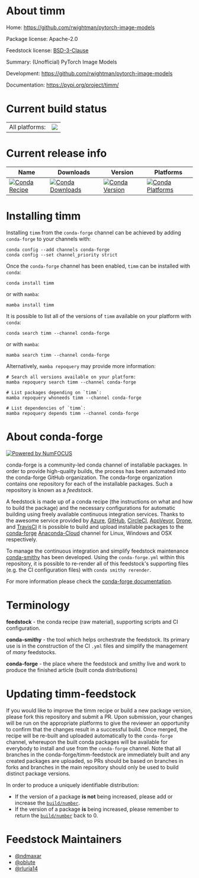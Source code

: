 About timm
==========

Home: https://github.com/rwightman/pytorch-image-models

Package license: Apache-2.0

Feedstock license: [BSD-3-Clause](https://github.com/conda-forge/timm-feedstock/blob/main/LICENSE.txt)

Summary: (Unofficial) PyTorch Image Models

Development: https://github.com/rwightman/pytorch-image-models

Documentation: https://pypi.org/project/timm/

Current build status
====================


<table><tr><td>All platforms:</td>
    <td>
      <a href="https://dev.azure.com/conda-forge/feedstock-builds/_build/latest?definitionId=10284&branchName=main">
        <img src="https://dev.azure.com/conda-forge/feedstock-builds/_apis/build/status/timm-feedstock?branchName=main">
      </a>
    </td>
  </tr>
</table>

Current release info
====================

| Name | Downloads | Version | Platforms |
| --- | --- | --- | --- |
| [![Conda Recipe](https://img.shields.io/badge/recipe-timm-green.svg)](https://anaconda.org/conda-forge/timm) | [![Conda Downloads](https://img.shields.io/conda/dn/conda-forge/timm.svg)](https://anaconda.org/conda-forge/timm) | [![Conda Version](https://img.shields.io/conda/vn/conda-forge/timm.svg)](https://anaconda.org/conda-forge/timm) | [![Conda Platforms](https://img.shields.io/conda/pn/conda-forge/timm.svg)](https://anaconda.org/conda-forge/timm) |

Installing timm
===============

Installing `timm` from the `conda-forge` channel can be achieved by adding `conda-forge` to your channels with:

```
conda config --add channels conda-forge
conda config --set channel_priority strict
```

Once the `conda-forge` channel has been enabled, `timm` can be installed with `conda`:

```
conda install timm
```

or with `mamba`:

```
mamba install timm
```

It is possible to list all of the versions of `timm` available on your platform with `conda`:

```
conda search timm --channel conda-forge
```

or with `mamba`:

```
mamba search timm --channel conda-forge
```

Alternatively, `mamba repoquery` may provide more information:

```
# Search all versions available on your platform:
mamba repoquery search timm --channel conda-forge

# List packages depending on `timm`:
mamba repoquery whoneeds timm --channel conda-forge

# List dependencies of `timm`:
mamba repoquery depends timm --channel conda-forge
```


About conda-forge
=================

[![Powered by
NumFOCUS](https://img.shields.io/badge/powered%20by-NumFOCUS-orange.svg?style=flat&colorA=E1523D&colorB=007D8A)](https://numfocus.org)

conda-forge is a community-led conda channel of installable packages.
In order to provide high-quality builds, the process has been automated into the
conda-forge GitHub organization. The conda-forge organization contains one repository
for each of the installable packages. Such a repository is known as a *feedstock*.

A feedstock is made up of a conda recipe (the instructions on what and how to build
the package) and the necessary configurations for automatic building using freely
available continuous integration services. Thanks to the awesome service provided by
[Azure](https://azure.microsoft.com/en-us/services/devops/), [GitHub](https://github.com/),
[CircleCI](https://circleci.com/), [AppVeyor](https://www.appveyor.com/),
[Drone](https://cloud.drone.io/welcome), and [TravisCI](https://travis-ci.com/)
it is possible to build and upload installable packages to the
[conda-forge](https://anaconda.org/conda-forge) [Anaconda-Cloud](https://anaconda.org/)
channel for Linux, Windows and OSX respectively.

To manage the continuous integration and simplify feedstock maintenance
[conda-smithy](https://github.com/conda-forge/conda-smithy) has been developed.
Using the ``conda-forge.yml`` within this repository, it is possible to re-render all of
this feedstock's supporting files (e.g. the CI configuration files) with ``conda smithy rerender``.

For more information please check the [conda-forge documentation](https://conda-forge.org/docs/).

Terminology
===========

**feedstock** - the conda recipe (raw material), supporting scripts and CI configuration.

**conda-smithy** - the tool which helps orchestrate the feedstock.
                   Its primary use is in the construction of the CI ``.yml`` files
                   and simplify the management of *many* feedstocks.

**conda-forge** - the place where the feedstock and smithy live and work to
                  produce the finished article (built conda distributions)


Updating timm-feedstock
=======================

If you would like to improve the timm recipe or build a new
package version, please fork this repository and submit a PR. Upon submission,
your changes will be run on the appropriate platforms to give the reviewer an
opportunity to confirm that the changes result in a successful build. Once
merged, the recipe will be re-built and uploaded automatically to the
`conda-forge` channel, whereupon the built conda packages will be available for
everybody to install and use from the `conda-forge` channel.
Note that all branches in the conda-forge/timm-feedstock are
immediately built and any created packages are uploaded, so PRs should be based
on branches in forks and branches in the main repository should only be used to
build distinct package versions.

In order to produce a uniquely identifiable distribution:
 * If the version of a package **is not** being increased, please add or increase
   the [``build/number``](https://docs.conda.io/projects/conda-build/en/latest/resources/define-metadata.html#build-number-and-string).
 * If the version of a package **is** being increased, please remember to return
   the [``build/number``](https://docs.conda.io/projects/conda-build/en/latest/resources/define-metadata.html#build-number-and-string)
   back to 0.

Feedstock Maintainers
=====================

* [@ndmaxar](https://github.com/ndmaxar/)
* [@oblute](https://github.com/oblute/)
* [@rluria14](https://github.com/rluria14/)

